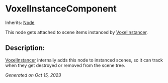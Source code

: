 # VoxelInstanceComponent

Inherits: [Node](https://docs.godotengine.org/en/stable/classes/class_node.html)

This node gets attached to scene items instanced by [VoxelInstancer](VoxelInstancer.md).

## Description: 

[VoxelInstancer](VoxelInstancer.md) internally adds this node to instanced scenes, so it can track when they get destroyed or removed from the scene tree.

_Generated on Oct 15, 2023_
